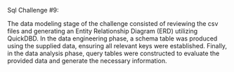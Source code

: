 Sql Challenge #9:

The data modeling stage of the challenge consisted of reviewing the csv files and generating an Entity Relationship Diagram (ERD) utilizing QuickDBD. In the data engineering phase, a schema table was produced using the supplied data, ensuring all relevant keys were established. Finally, in the data analysis phase, query tables were constructed to evaluate the provided data and generate the necessary information.
